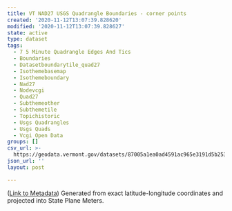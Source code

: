 ```yaml
---
title: VT NAD27 USGS Quadrangle Boundaries - corner points
created: '2020-11-12T13:07:39.828620'
modified: '2020-11-12T13:07:39.828627'
state: active
type: dataset
tags:
  - 7 5 Minute Quadrangle Edges And Tics
  - Boundaries
  - Datasetboundarytile_quad27
  - Isothemebasemap
  - Isothemeboundary
  - Nad27
  - Nodevcgi
  - Quad27
  - Subthemeother
  - Subthemetile
  - Topichistoric
  - Usgs Quadrangles
  - Usgs Quads
  - Vcgi Open Data
groups: []
csv_url: >-
  https://geodata.vermont.gov/datasets/87005a1ea0ad4591ac965e3191d5b253_9.csv?outSR=%7B%22latestWkid%22%3A32145%2C%22wkid%22%3A32145%7D
json_url: ''
layout: post

---
```

(<a href='http://maps.vcgi.vermont.gov/gisdata/metadata/BoundaryTile_QUAD27.htm' target='_blank'>Link to Metadata</a>) Generated from exact latitude-longitude coordinates and projected into State Plane Meters.
